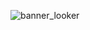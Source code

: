![banner_looker](https://github.com/adar-netef/localize_branding/assets/76652598/d6b24c73-1ac4-4593-8e65-4b4ac42de20c)
